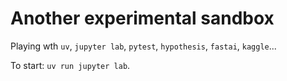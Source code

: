 # Another experimental sandbox

Playing wth `uv`, `jupyter lab`, `pytest`, `hypothesis`, `fastai`, `kaggle`...

To start: `uv run jupyter lab`.
